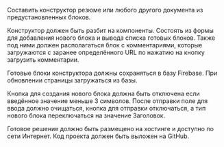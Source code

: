 Составить конструктор резюме или любого другого документа из предустановленных блоков.

Конструктор должен быть разбит на компоненты. Состоять из формы для добавления нового блока и вывода списка готовых блоков. Также под ними должен располагаться блок с комментариями, которые загружаются с заранее определённого URL по нажатию на кнопку загрузить комментарии.

Готовые блоки конструктора должны сохраняться в базу Firebase. При обновлении страницы загружаться из базы.

Кнопка для создания нового блока должна быть отключена если введённое значение меньше 3 символов. После отправки поле для ввода должно очищаться, кнопка для отправки отключаться, а тип нового блока переключаться на значение Заголовок.

Готовое решение должно быть размещено на хостинге и доступно по сети Интернет. Код проекта должен быть выложен на GitHub.

